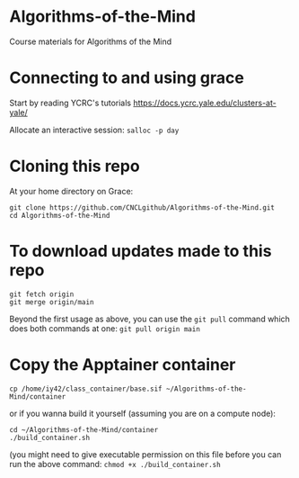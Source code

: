 # Algorithms-of-the-Mind
Course materials for Algorithms of the Mind

# Connecting to and using grace

Start by reading YCRC's tutorials https://docs.ycrc.yale.edu/clusters-at-yale/

Allocate an interactive session: `salloc -p day`


# Cloning this repo

At your home directory on Grace:

```
git clone https://github.com/CNCLgithub/Algorithms-of-the-Mind.git
cd Algorithms-of-the-Mind
```

# To download updates made to this repo

```
git fetch origin
git merge origin/main
```

Beyond the first usage as above, you can use the `git pull` command which does both commands at one: `git pull origin main`

# Copy the Apptainer container 

```
cp /home/iy42/class_container/base.sif ~/Algorithms-of-the-Mind/container
```

or if you wanna build it yourself (assuming you are on a compute node):

```
cd ~/Algorithms-of-the-Mind/container
./build_container.sh
```
(you might need to give executable permission on this file before you can run the above command: `chmod +x ./build_container.sh`

